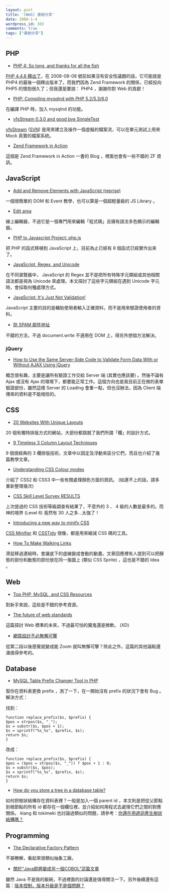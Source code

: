 ```yaml
---
layout: post
title: '[Web] 連結分享'
date: 2008-1-4
wordpress_id: 303
comments: true
tags: ["連結分享"]
---
```


<!--more-->

## PHP

* [PHP 4: So long, and thanks for all the fish](http://derickrethans.nl/php_4_so_long_and_thanks_for_all_the_fish.php)

[PHP 4.4.8 釋出了](http://php.net/archive/2008.php#2008-01-03-1)，在 2008-08-08 號前如果沒有安全性議題的話，它可能就是 PHP4 的最後一個釋出版本了。而我們因為 Zend Framework 的關係，已經投向 PHP5 的懷抱很久了；但我還是要說： PHP4 ，謝謝你對 Web 的貢獻！

* [PHP: Compiling mysqlnd with PHP 5.2/5.3/6.0](http://blog.ulf-wendel.de/?p=174)

在編譯 PHP 時，加入 mysqlnd 的功能。

* [vfsStream 0.3.0 and good bye SimpleTest](http://www.stubbles.org/archives/39-vfsStream-0.3.0-and-good-bye-SimpleTest.html)

[vfsStream](http://code.google.com/p/bovigo/wiki/vfsStream) ([SVN](http://bovigo.googlecode.com/svn/vfs/trunk/src/main/php/org/bovigo/vfs/)) 是用來建立及操作一個虛擬的檔案流，可以在單元測試上用來 Mock 真實的檔案系統。

* [Zend Framework in Action](http://www.zendframeworkbook.com/)

這個是 Zend Framework in Action 一書的 Blog ，裡面也會有一些不錯的 ZF 資訊。



## JavaScript

* [Add and Remove Elements with JavaScript (reprise)](http://www.dustindiaz.com/add-remove-elements-reprise/)

一個很簡單的 DOM 和 Event 教學，也可以算是一個超輕量級的 JS Library 。

* [Edit area](http://www.cdolivet.net/editarea/)

線上編輯器，不過它是一個專門用來編輯「程式碼」且擁有語法多色顯示的編輯器。

* [PHP to Javascript Project: php.js](http://kevin.vanzonneveld.net/techblog/article/javascript_equivalent_for_phps_basename/)

把 PHP 的函式移植到 JavaScript 上，目前為止已經有 8 個函式已經實作出來了。

* [JavaScript, Regex, and Unicode](http://blog.stevenlevithan.com/archives/javascript-regex-and-unicode)

在不同瀏覽器中， JavaScript 的 Regex 並不是把所有特殊字元類組或其他相關語法都是視為 Unicode 來處理。本文探討了這些字元類組在遇到 Unicode 字元時，會採取何種處理方式。

* [JavaScript: It's Just Not Validation!](http://www.sitepoint.com/article/javascript-just-not-validation)

 JavaScript 主要的目的是輔助使用者輸入正確資料，而不是用來驗證使用者的資料。

* [防 SPAM 邮件地址](http://nio.infor96.com/archives/796)

不錯的方法，不過 document.write 不適用在 DOM 上，得另外想個方法解決。



### jQuery

* [How to Use the Same Server-Side Code to Validate Form Data With or Without AJAX Using jQuery](http://www.swartzfager.org/blog/index.cfm/2007/12/29/Simple-technique-for-using-serverside-validation-code-for-client-OR-serverside-form-validation)

概念很有趣，主要是讓所有驗證工作交給 Server 端 (其實也應該要) 。然後不論有 Ajax 或沒有 Ajax 的環境下，都要能正常工作。這個方向也是我目前正在做的表單驗證部份，雖然這樣 Server 的 Loading 會重一點，但也沒辦法，因為 Client 端傳來的資料是不能相信的。



## CSS

* [20 Websites With Unique Layouts](http://vandelaydesign.com/blog/design/unique-website-layouts/)

20 個有獨特排版方式的網站，大部份都跳脫了我們所謂「欄」的設計方式。

* [9 Timeless 3 Column Layout Techniques](http://www.noupe.com/design/9-timeless-3-column-layout-techniques.html)

9 個很經典的 3 欄排版技術，文章中以固定及浮動來區分它們，而且也介紹了幾篇教學文章。

* [Understanding CSS Colour modes](http://kilianvalkhof.com/2007/design/understanding-css-colour-modes/)

介紹了 CSS2 和 CSS3 中一些有關處理顏色方面的資訊。 (如連不上的話，請多重新整理幾次)

* [CSS Skill Level Survey RESULTS](http://css-tricks.com/css-skill-level-survey-results/)

上次提過的 CSS 技術等級調查有結果了，不意外的 3 、 4 級的人數是最多的。而神的境界 (Level 6) 竟然有 30 人之多...太強了！

* [Introducing a new way to minify CSS](http://www.artofscaling.com/14/css-minification/)

[CSS Minifier](http://www.artofscaling.com/files/cssmin-0.4.zip) 和 [CSSTidy](http://csstidy.sourceforge.net/) 很像，都是用來縮減 CSS 碼的工具。

* [How To Make Walking Links](http://css-tricks.com/how-to-make-walking-links/)

滑鼠移過連結時，會讓底下的虛線變成會動的動畫。文章回應裡有人提到可以把靜態的部份和動態的部份放在同一張圖上 (類似 CSS Sprite) ，這也是不錯的 Idea 。



## Web

* [Top PHP, MySQL, and CSS Resources](http://bitfilm.net/2008/01/01/top-php-mysql-and-css-resources/)

對新手來說，這些是不錯的參考資源。

* [The future of web standards](http://www.b-list.org/weblog/2007/dec/17/standards/)

這篇探討 Web 標準的未來，不過最可怕的魔鬼還是微軟。 (XD)

* [網頁設計不必無懈可擊](http://ka-yue.com/blog/bulletproof-web-design)

從第二段以後感覺就變成能 Zoom 就叫無懈可擊？除此之外，這篇的其他論點還滿值得參考的。



## Database

* [MySQL Table Prefix Changer Tool in PHP](http://www.devshed.com/c/a/MySQL/MySQL-Table-Prefix-Changer-Tool-in-PHP/)

幫你在資料表更換 prefix ，測了一下，在一開始沒有 prefix 的狀況下會有 Bug 。解決方式：

找到：

```
function replace_prefix($s, $prefix) {
$pos = strpos($s, "_");
$s = substr($s, $pos + 1);
$s = sprintf("%s_%s", $prefix, $s);
return $s;
}

```

改成：

```
function replace_prefix($s, $prefix) {
$pos = ($pos = strpos($s, "_")) ? $pos + 1 : 0;
$s = substr($s, $pos);
$s = sprintf("%s_%s", $prefix, $s);
return $s;
}

```

* [How do you store a tree in a database table?](http://www.rockstarapps.com/wordpress/?p=88)

如何把樹狀結構存在資料表裡？一般是加入一個 parent id ，本文則是把從父節點到根節點的所有 id 都存在一個欄位裡，並介紹如何用程式去處理它們之間的對應關係。 kiang 和 tokimeki 也討論過類似的問題，請參考：[你還在用遞迴產生樹狀結構嗎？](http://twpug.net/modules/newbb/viewtopic.php?topic_id=3034&amp;forum=14)



## Programming
* [The Declarative Factory Pattern](http://blog.aheil.de/2008/01/01/TheDeclarativeFactoryPattern.aspx)

不甚瞭解，看起來很類似抽象工廠。

* [關於”Java即將變成另一個COBOL”這篇文章](http://www.javaworld.com.tw/roller/qing/entry/%E9%97%9C%E6%96%BC_java%E5%8D%B3%E5%B0%87%E8%AE%8A%E6%88%90%E5%8F%A6%E4%B8%80%E5%80%8Bcobol_%E9%80%99%E7%AF%87%E6%96%87%E7%AB%A0)

雖然 Java 不是我的飯碗，不過裡面的討論還是值得關注一下。另外後續還有這篇：[版本控制，版本升級是不是個問題？](http://mmdays.com/2008/01/04/programming-language-version-control)


